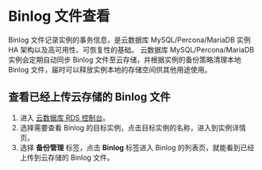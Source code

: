 # Binlog 文件查看
Binlog 文件记录实例的事务信息，是云数据库 MySQL/Percona/MariaDB 实例 HA 架构以及高可用性、可恢复性的基础。
云数据库 MySQL/Percona/MariaDB 实例会定期自动同步 Binlog 文件至云存储，并根据实例的备份策略清理本地 Binlog 文件，届时可以释放实例本地的存储空间供其他用途使用。


## 查看已经上传云存储的 Binlog 文件
1. 进入 [云数据库 RDS 控制台](https://rds-console.jdcloud.com/database)。
2. 选择需要查看 Binlog 的目标实例，点击目标实例的名称，进入到实例详情页。
3. 选择 **备份管理** 标签，点击 **Binlog** 标签进入 Binlog 的列表页，就能看到已经上传到云存储的 Binlog 文件。
